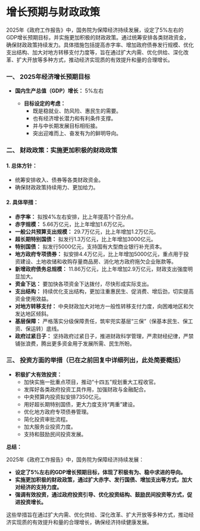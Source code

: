 # 增长预期与财政政策

2025年《政府工作报告》中，国务院为保障经济持续发展，设定了5%左右的GDP增长预期目标，并实施更加积极的财政政策。通过统筹安排各类财政资金，确保财政政策持续发力。具体措施包括提高赤字率、增加政府债券发行规模、优化支出结构、加大对地方转移支付力度等，旨在通过扩大内需、优化供给、深化改革、扩大开放等多种方式，推动经济实现质的有效提升和量的合理增长。

### 一、 2025年经济增长预期目标

* **国内生产总值（GDP）增长：** 5%左右

  * **目标设定的考虑：**
    * 既是稳就业、防风险、惠民生的需要。
    * 也有经济增长潜力和有利条件支撑。
    * 并与中长期发展目标相衔接。
    * 突出迎难而上、奋发有为的鲜明导向。

### 二、 财政政策：实施更加积极的财政政策

#### 1. 总体方针：

* 统筹安排收入、债券等各类财政资金。
* 确保财政政策持续用力、更加给力。

#### 2. 具体举措：

* **赤字率：** 拟按4%左右安排，比上年提高1个百分点。
* **赤字规模：** 5.66万亿元，比上年增加1.6万亿元。
* **一般公共预算支出规模：** 29.7万亿元，比上年增加1.2万亿元。
* **超长期特别国债：** 拟发行1.3万亿元，比上年增加3000亿元。
* **特别国债：** 拟发行5000亿元，支持国有大型商业银行补充资本。
* **地方政府专项债券：** 拟安排4.4万亿元，比上年增加5000亿元，重点用于投资建设、土地收储和收购存量商品房、消化地方政府拖欠企业账款等。
* **新增政府债务总规模：** 11.86万亿元，比上年增加2.9万亿元，财政支出强度明显加大。
* **资金下达：** 要加快各项资金下达拨付，尽快形成实际支出。
* **支出结构：** 持续优化支出结构，更加注重惠民生、促消费、增后劲，切实提高资金使用效益。
* **对地方转移支付：** 中央财政加大对地方一般性转移支付力度，向困难地区和欠发达地区倾斜。
* **基层保障：** 严格落实分级保障责任，筑牢兜实基层“三保”（保基本民生、保工资、保运转）底线。
* **政府过紧日子：** 坚持政府过紧日子，推进财政科学管理，严肃财经纪律，严禁铺张浪费，腾出更多资金用于发展所需、民生所盼。

### 三、 投资方面的举措（已在之前回复中详细列出，此处简要概括）

* **积极扩大有效投资：**
  * 加快实施一批重点项目，推动“十四五”规划重大工程收官。
  * 发挥好各类政府投资工具作用，加强财政与金融配合。
  * 中央预算内投资拟安排7350亿元。
  * 用好超长期特别国债，更大力度支持“两重”建设。
  * 优化地方政府专项债券管理。
  * 简化投资审批流程。
  * 加大服务业投资力度。
  * 支持和鼓励民间投资发展。

**总结：**

2025年《政府工作报告》中，国务院为保障经济持续发展：

* **设定了5%左右的GDP增长预期目标，体现了积极有为、稳中求进的导向。**
* **实施更加积极的财政政策，通过扩大赤字、发行国债、增加支出等方式，加大对经济的支持力度。**
* **强调有效投资，通过政府投资引导、优化投资结构、鼓励民间投资等方式，促进投资增长。**

这些举措旨在通过扩大内需、优化供给、深化改革、扩大开放等多种方式，推动经济实现质的有效提升和量的合理增长，确保经济持续健康发展。
